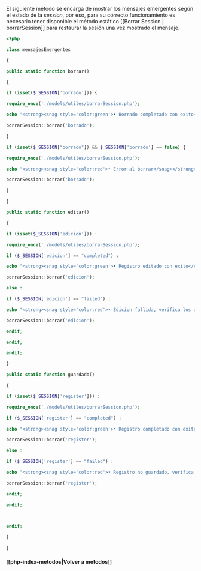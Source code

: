 El siguiente método se encarga de mostrar los mensajes emergentes según el estado de la *session*, por eso, para su correcto funcionamiento es necesario tener disponible el método estático [[Borrar Session | borrarSession]] para restaurar la sesión una vez mostrado el mensaje.
```php
<?php

class mensajesEmergentes

{

public static function borrar()

{

if (isset($_SESSION['borrado'])) {

require_once('./models/utiles/borrarSession.php');

echo "<strong><snag style='color:green'>• Borrado completado con exito</snag></strong>";

borrarSession::borrar('borrado');

}

if (isset($_SESSION["borrado"]) && $_SESSION['borrado'] == false) {

require_once('./models/utiles/borrarSession.php');

echo "<strong><snag style='color:red'>• Error al borrar</snag></strong>";

borrarSession::borrar('borrado');

}

}

public static function editar()

{

if (isset($_SESSION['edicion'])) :

require_once('./models/utiles/borrarSession.php');

if ($_SESSION['edicion'] == "completed") :

echo "<strong><snag style='color:green'>• Registro editado con exito</snag></strong>";

borrarSession::borrar('edicion');

else :

if ($_SESSION['edicion'] == "failed") :

echo "<strong><snag style='color:red'>• Edicion fallida, verifica los datos</snag></strong>";

borrarSession::borrar('edicion');

endif;

endif;

endif;

}

public static function guardado()

{

if (isset($_SESSION['register'])) :

require_once('./models/utiles/borrarSession.php');

if ($_SESSION['register'] == "completed") :

echo "<strong><snag style='color:green'>• Registro completado con exito</snag></strong>";

borrarSession::borrar('register');

else :

if ($_SESSION['register'] == "failed") :

echo "<strong><snag style='color:red'>• Registro no guardado, verifica los datos</snag></strong>";

borrarSession::borrar('register');

endif;

endif;

  

endif;

}

}
```

#### [[php-index-metodos|Volver a metodos]]
